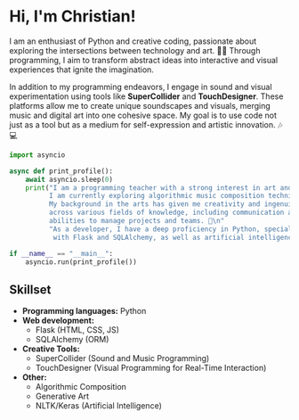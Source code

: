 
# Hi, I'm Christian!

I am an enthusiast of Python and creative coding, passionate about exploring the intersections between technology and art. 🎨✨ Through programming, I aim to transform abstract ideas into interactive and visual experiences that ignite the imagination.

In addition to my programming endeavors, I engage in sound and visual experimentation using tools like **SuperCollider** and **TouchDesigner**. These platforms allow me to create unique soundscapes and visuals, merging music and digital art into one cohesive space. My goal is to use code not just as a tool but as a medium for self-expression and artistic innovation. 🎶💻

```python
import asyncio

async def print_profile():
    await asyncio.sleep(0)
    print("I am a programming teacher with a strong interest in art and philosophy. 🎨🧠 \
          I am currently exploring algorithmic music composition techniques and generative art.  \
          My background in the arts has given me creativity and ingenuity, skills that I apply \
          across various fields of knowledge, including communication and leadership \
          abilities to manage projects and teams. 🤝\n"
          "As a developer, I have a deep proficiency in Python, specializing in backend development \
           with Flask and SQLAlchemy, as well as artificial intelligence applications using NLTK and Keras. 💻")

if __name__ == "__main__":
    asyncio.run(print_profile())
```

## Skillset

- **Programming languages:** Python
- **Web development:**
  - Flask (HTML, CSS, JS)
  - SQLAlchemy (ORM)
- **Creative Tools:**
  - SuperCollider (Sound and Music Programming)
  - TouchDesigner (Visual Programming for Real-Time Interaction)
- **Other:**
  - Algorithmic Composition
  - Generative Art
  - NLTK/Keras (Artificial Intelligence)
